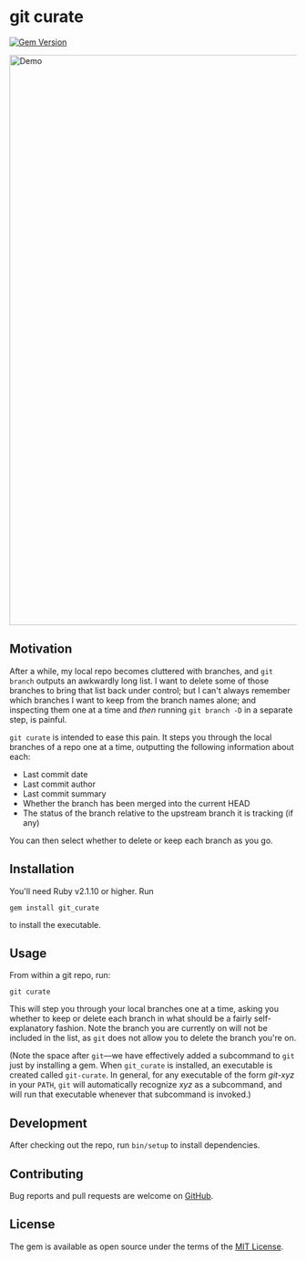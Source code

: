 # git curate

[![Gem Version][GV img]][Gem Version]

<img src="https://raw.githubusercontent.com/matt-harvey/git_curate/master/assets/demo2.gif" width="1000" alt="Demo" />

## Motivation

After a while, my local repo becomes cluttered with branches, and `git branch` outputs an awkwardly
long list. I want to delete some of those branches to bring that list back under control; but I
can't always remember which branches I want to keep from the branch names alone; and inspecting them
one at a time and _then_ running `git branch -D` in a separate step, is painful.

`git curate` is intended to ease this pain. It steps you through the local branches of a repo one at
a time, outputting the following information about each:

* Last commit date
* Last commit author
* Last commit summary
* Whether the branch has been merged into the current HEAD
* The status of the branch relative to the upstream branch it is tracking (if any)

You can then select whether to delete or keep each branch as you go.

## Installation

You'll need Ruby v2.1.10 or higher. Run

```
gem install git_curate
```

to install the executable.

## Usage

From within a git repo, run:

```
git curate
```

This will step you through your local branches one at a time, asking you whether to keep or
delete each branch in what should be a fairly self-explanatory fashion. Note the branch
you are currently on will not be included in the list, as `git` does not allow you to delete
the branch you're on.

(Note the space after `git`—we have effectively added a subcommand to `git` just by installing
a gem. When `git_curate` is installed, an executable is created called `git-curate`.
In general, for any executable of the form _git-xyz_ in your `PATH`, `git` will automatically
recognize _xyz_ as a subcommand, and will run that executable whenever that subcommand is invoked.)

## Development

After checking out the repo, run `bin/setup` to install dependencies.

## Contributing

Bug reports and pull requests are welcome on [GitHub](https://github.com/matt-harvey/git_curate).

## License

The gem is available as open source under the terms of the [MIT
License](http://opensource.org/licenses/MIT).

[Gem Version]: https://rubygems.org/gems/git_curate
[GV img]: https://img.shields.io/gem/v/git_curate.svg?style=plastic

